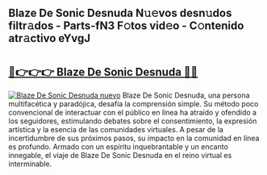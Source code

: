 ## Blaze De Sonic Desnuda N𝚞𝚎vos desn𝚞dos filtr𝚊dos - Parts-fN3 F𝚘tos vid𝚎o - C𝚘ntenido atr𝚊ctivo eYvgJ

# <h2><a href="http://mb4w0ia.tromn.icu/?c=Blaze+De+Sonic+Desnuda">🔗👉👉👉 Blaze De Sonic Desnuda 🔗🔗</a></h2>

[![Blaze De Sonic Desnuda nuevo](https://i.imgur.com/pEAQMta.gif)](http://mb4w0ia.tromn.icu/?c=Blaze+De+Sonic+Desnuda)
Blaze De Sonic Desnuda, una persona multifacética y paradójica, desafía la comprensión simple. Su método poco convencional de interactuar con el público en línea ha atraído y ofendido a los seguidores, estimulando debates sobre el consentimiento, la expresión artística y la esencia de las comunidades virtuales. A pesar de la incertidumbre de sus próximos pasos, su impacto en la comunidad en línea es profundo. Armado con un espíritu inquebrantable y un encanto innegable, el viaje de Blaze De Sonic Desnuda en el reino virtual es interminable.

